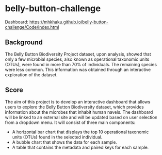 # belly-button-challenge

Dashboard: https://mhkhaku.github.io/belly-button-challenge/Code/index.html

## Background

The Belly Button Biodiversity Project dataset, upon analysis, showed that only a few microbial species, also known as operational taxonomic units (OTUs), were found in more than 70% of individuals. The remaining species were less common. This information was obtained through an interactive exploration of the dataset.

## Score

The aim of this project is to develop an interactive dashboard that allows users to explore the Belly Button Biodiversity dataset, which provides information about the microbes that inhabit human navels. The dashboard will be linked to an external site and will be updated based on user selection from a dropdown menu. It will consist of three main components:

- A horizontal bar chart that displays the top 10 operational taxonomic units (OTUs) found in the selected individual.
- A bubble chart that shows the data for each sample.
- A table that contains the metadata and paired keys for each sample.
